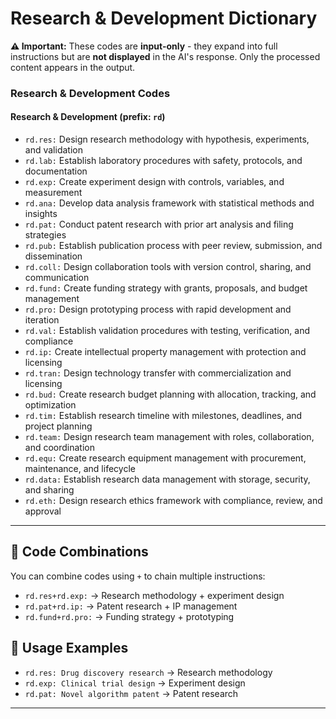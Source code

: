 # Research & Development Dictionary

**⚠️ Important:** These codes are **input-only** - they expand into full instructions but are **not displayed** in the AI's response. Only the processed content appears in the output.

### Research & Development Codes

#### Research & Development (prefix: `rd`)

* `rd.res:` Design research methodology with hypothesis, experiments, and validation
* `rd.lab:` Establish laboratory procedures with safety, protocols, and documentation
* `rd.exp:` Create experiment design with controls, variables, and measurement
* `rd.ana:` Develop data analysis framework with statistical methods and insights
* `rd.pat:` Conduct patent research with prior art analysis and filing strategies
* `rd.pub:` Establish publication process with peer review, submission, and dissemination
* `rd.coll:` Design collaboration tools with version control, sharing, and communication
* `rd.fund:` Create funding strategy with grants, proposals, and budget management
* `rd.pro:` Design prototyping process with rapid development and iteration
* `rd.val:` Establish validation procedures with testing, verification, and compliance
* `rd.ip:` Create intellectual property management with protection and licensing
* `rd.tran:` Design technology transfer with commercialization and licensing
* `rd.bud:` Create research budget planning with allocation, tracking, and optimization
* `rd.tim:` Establish research timeline with milestones, deadlines, and project planning
* `rd.team:` Design research team management with roles, collaboration, and coordination
* `rd.equ:` Create research equipment management with procurement, maintenance, and lifecycle
* `rd.data:` Establish research data management with storage, security, and sharing
* `rd.eth:` Design research ethics framework with compliance, review, and approval

---

## 🔗 **Code Combinations**

You can combine codes using `+` to chain multiple instructions:

* `rd.res+rd.exp:` → Research methodology + experiment design
* `rd.pat+rd.ip:` → Patent research + IP management
* `rd.fund+rd.pro:` → Funding strategy + prototyping

## 📝 **Usage Examples**

* `rd.res: Drug discovery research` → Research methodology
* `rd.exp: Clinical trial design` → Experiment design
* `rd.pat: Novel algorithm patent` → Patent research

---
